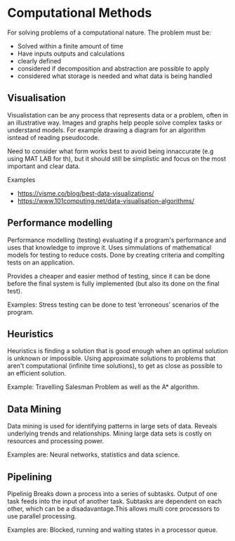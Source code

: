 # Computational Methods
For solving problems of a computational nature. The problem must be:
- Solved within a finite amount of time
- Have inputs outputs and calculations 
- clearly defined
- considered if decomposition and abstraction are possible to apply
- considered what storage is needed and what data is being handled

## Visualisation
Visualistation can be any process that represents data or a problem, often in an illustrative way. Images and graphs help people solve complex tasks or understand models. For example drawing a diagram for an algorithm isntead of reading pseudocode.

Need to consider what form works best to avoid being innaccurate (e.g using MAT LAB for th), but it should still be simplistic and focus on the most important and clear data.

Examples
- https://visme.co/blog/best-data-visualizations/
- https://www.101computing.net/data-visualisation-algorithms/


## Performance modelling
Performance modelling (testing) evaluating if a program's performance and uses that knowledge to improve it. Uses simmulations of mathematical models for testing to reduce costs. Done by creating criteria and complting tests on an application.

Provides a cheaper and easier method of testing, since it can be done before the final system is fully implemented (but also its done on the final test). 

Examples: Stress testing can be done to test ‘erroneous’ scenarios of the program.

## Heuristics
Heuristics is finding a solution that is good enough when an optimal solution is unknown or impossible. Using approximate solutions to problems that aren't computational (infinite time solutions), to get as close as possible to an efficient solution.

Example: Travelling Salesman Problem as well as the A* algorithm.

## Data Mining
Data mining is used for identifying patterns in large sets of data. Reveals underlying trends and relationships. Mining large data sets is costly on resources and processing power.

Examples are: Neural networks, statistics and data science.

## Pipelining
Pipelinig Breaks down a process into a series of subtasks. Output of one task feeds into the input of another task. Subtasks are dependent on each other, which can be a disadavantage.This allows multi core processors to use parallel processing.

Examples are: Blocked, running and waiting states in a processor queue.
